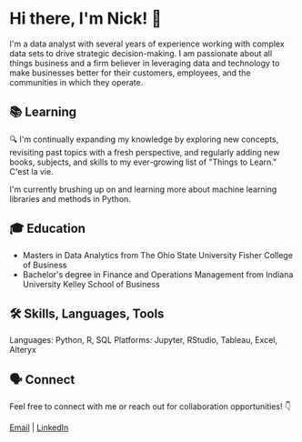 # Hi there, I'm Nick! 👋

I'm a data analyst with several years of experience working with complex data sets to drive strategic decision-making. I am passionate about all things business and a firm believer in leveraging data and technology to make businesses better for their customers, employees, and the communities in which they operate. 

## 📚 Learning
🔍 I'm continually expanding my knowledge by exploring new concepts, revisiting past topics with a fresh perspective, and regularly adding new books, subjects, and skills to my ever-growing list of "Things to Learn." C'est la vie.

I'm currently brushing up on and learning more about machine learning libraries and methods in Python.


## 🎓 Education

- Masters in Data Analytics from The Ohio State University Fisher College of Business
- Bachelor's degree in Finance and Operations Management from Indiana University Kelley School of Business


## 🛠 Skills, Languages, Tools

Languages: Python, R, SQL
Platforms: Jupyter, RStudio, Tableau, Excel, Alteryx

## 🗣 Connect

Feel free to connect with me or reach out for collaboration opportunities! 👇

[Email](mailto:nickfaupel@gmail.com)  |  [LinkedIn](https://www.linkedin.com/in/nickfaupel/) 
